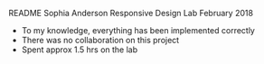 README
Sophia Anderson 
Responsive Design Lab
February 2018

- To my knowledge, everything has been implemented correctly
- There was no collaboration on this project
- Spent approx 1.5 hrs on the lab